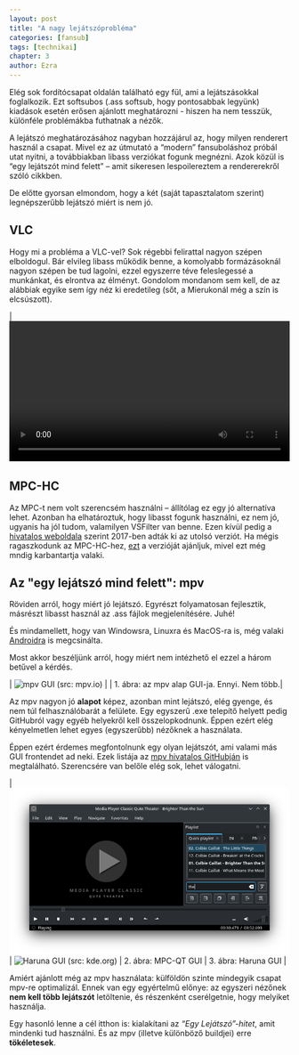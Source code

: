 ```yaml
---
layout: post
title: "A nagy lejátszóprobléma"
categories: [fansub]
tags: [technikai]
chapter: 3
author: Ezra
---
```


Elég sok fordítócsapat oldalán található egy fül, ami a lejátszásokkal foglalkozik. Ezt softsubos (.ass softsub, hogy pontosabbak legyünk) kiadások esetén erősen ajánlott meghatározni - hiszen ha nem tesszük, különféle problémákba futhatnak a nézők.


A lejátszó meghatározásához nagyban hozzájárul az, hogy milyen renderert használ a csapat. Mivel ez az útmutató a “modern” fansuboláshoz próbál utat nyitni, a továbbiakban libass verziókat fogunk megnézni.
Azok közül is “egy lejátszót mind felett” – amit sikeresen lespoilereztem a rendererekről szóló cikkben.

De előtte gyorsan elmondom, hogy a két (saját tapasztalatom szerint) legnépszerűbb lejátszó miért is nem jó.

## VLC

Hogy mi a probléma a VLC-vel? Sok régebbi felirattal nagyon szépen elboldogul. Bár elvileg libass működik benne, a komolyabb formázásoknál nagyon szépen be tud lagolni, ezzel egyszerre téve feleslegessé a munkánkat, és elrontva az élményt.
Gondolom mondanom sem kell, de az alábbiak egyike sem így néz ki eredetileg (sőt, a Mierukonál még a szín is elcsúszott).

| <video width="100%" height="auto" src="https://files.catbox.moe/ovyp21.mp4"> | <video width="100%" height="auto" src="https://files.catbox.moe/80f0e0.mp4"> |
| 1. videó: [KS-Ezra] Mieruko-chan | 2. videó: [GJM] Shiroi Suna no Aquatope |


## MPC-HC

Az MPC-t nem volt szerencsém használni – állítólag ez egy jó alternatíva lehet. Azonban ha elhatároztuk, hogy libasst fogunk használni, ez nem jó, ugyanis ha jól tudom, valamilyen VSFilter van benne.
Ezen kívül pedig a [hivatalos weboldala](https://mpc-hc.org/) szerint 2017-ben adták ki az utolsó verziót. Ha mégis ragaszkodunk az MPC-HC-hez, [ezt](https://github.com/clsid2/mpc-hc) a verzióját ajánljuk, mivel ezt még mndig karbantartja valaki.


## Az "egy lejátszó mind felett": mpv

Röviden arról, hogy miért jó lejátszó. Egyrészt folyamatosan fejlesztik, másrészt libasst használ az .ass fájlok megjelenítésére. Juhé!

És mindamellett, hogy van Windowsra, Linuxra és MacOS-ra is, még valaki [Androidra](https://play.google.com/store/apps/details?id=is.xyz.mpv) is megcsinálta.

Most akkor beszéljünk arról, hogy miért nem intézhető el ezzel a három betűvel a kérdés.

| ![mpv GUI (src: mpv.io)](https://mpv.io/images/mpv-screenshot-34cd36ae.jpg) |
| 1. ábra: az mpv alap GUI-ja. Ennyi. Nem több.|

Az mpv nagyon jó **alapot** képez, azonban mint lejátszó, elég gyenge, és nem túl felhasználóbarát a felülete. Egy egyszerű .exe telepítő helyett pedig GitHubról vagy egyéb helyekről kell összelopkodnunk.
Éppen ezért elég kényelmetlen lehet egyes (egyszerűbb) nézőknek a használata.

Éppen ezért érdemes megfontolnunk egy olyan lejátszót, ami valami más GUI frontendet ad neki. Ezek listája az [mpv hivatalos GitHubján](https://github.com/mpv-player/mpv/wiki/Applications-using-mpv) is megtalálható.
Szerencsére van belőle elég sok, lehet válogatni.

| ![mpc-qt GUI (src: mpc-qt/mpc-qt)](https://raw.githubusercontent.com/mpc-qt/mpc-qt-screenshots/master/Screenshot_20220226_155532.png) | ![Haruna GUI (src: kde.org)](https://cdn.kde.org/screenshots/haruna/haruna-breeze-dark.png)
| 2. ábra: MPC-QT GUI | 3. ábra: Haruna GUI |

Amiért ajánlott még az mpv használata: külföldön szinte mindegyik csapat mpv-re optimalizál. Ennek van egy egyértelmű előnye: az egyszeri nézőnek **nem kell több lejátszót** letöltenie, és részenként cserélgetnie, hogy melyiket használja.

Egy hasonló lenne a cél itthon is: kialakítani az *“Egy Lejátszó”-hitet*, amit mindenki tud használni. És az mpv (illetve különböző buildjei) erre **tökéletesek**.